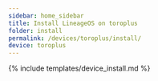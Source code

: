 ```yaml
---
sidebar: home_sidebar
title: Install LineageOS on toroplus
folder: install
permalink: /devices/toroplus/install/
device: toroplus
---
```

{% include templates/device_install.md %}
